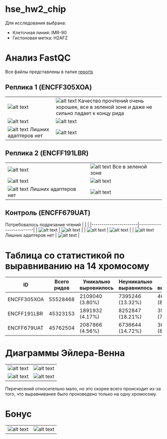 # hse_hw2_chip

Для исследования выбрана:
+ Клеточная линия: IMR-90
+ Гистоновая метка: H2AFZ

# Анализ FastQC

Все файлы представлены в папке [reports](./reports)

## Реплика 1 (ENCFF305XOA)
| |  |
|-----------------------|-------------------------|
| ![alt text](./img/xoa/basic_stat.png)   |       ![alt text](./img/xoa/Per%20base%20sequence%20quality.png)  Качество прочтений очень хорошее, все в зеленой зоне и даже не сильно падает к концу рида   |
| ![alt text](./img/xoa/Per%20tile%20sequence%20quality.png) |    ![alt text](./img/xoa/Per%20sequence%20GC%20content.png)      |
| ![alt text](./img/xoa/Adapter%20Content.png)  Лишних адаптеров нет |        ![alt text](./img/xoa/Per%20base%20sequence%20content.png)     |

## Реплика 2 (ENCFF191LBR)
| |  |
|-----------------------|-------------------------|
| ![alt text](./img/lbr/basic_stat.png)   |       ![alt text](./img/lbr/Per%20base%20sequence%20quality.png)   Все в зеленой зоне  |
| ![alt text](./img/lbr/Per%20tile%20sequence%20quality.png)  |    ![alt text](./img/lbr/Per%20sequence%20GC%20content.png)      |
| ![alt text](./img/lbr/Adapter%20Content.png)   Лишних адаптеров нет |        ![alt text](./img/lbr/Per%20base%20sequence%20content.png)     |
## Контроль (ENCFF679UAT)
Потребовалось подрезание чтений
| |  |
|-----------------------|-------------------------|
| ![alt text](./img/uat/basic_stat.png)   |       ![alt text](./img/uat/Per%20base%20sequence%20quality.png)     |
| ![alt text](./img/uat/Per%20tile%20sequence%20quality.png)  |    ![alt text](./img/uat/Per%20sequence%20GC%20content.png)      |
| ![alt text](./img/uat/Adapter%20Content.png)  Лишних адаптеров нет  |        ![alt text](./img/uat/Per%20base%20sequence%20content.png)     |

# Таблица со статистикой по выравниванию на 14 хромосому

| ID | Всего ридов | Уникально выровнилось | Неуникально выравнилось | Не выравнилось |
|----|-------------|-----------------------|-------------------------|----------------|
| ENCFF305XOA   |  55528468   |  2109040 (3.80%)  |   7395246 (13.32%)  |  46024182 (82.88%)  |
| ENCFF191LBR   |  45323153   |  1891932 (4.17%)   |  8252847 (18.21%)   |   35178374 (77.62%)   |
| ENCFF679UAT   |  45762504   |  2087866 (4.56%)   |  6736644 (14.72%)   |   36937994 (80.72%)   |

# Диаграммы Эйлера-Венна
| |  |
|-----------------------|-------------------------|
| ![alt text](./img/v1.png)   |   ![alt text](./img/v2.png)    |
| ![alt text](./img/v3.png) |    ![alt text](./img/v4.png)   |

Перечесений относительно мало, но это скорее всего происходит из-за того, что выравнивание было произведено только на одну хромосому.
# Бонус
| |  |
|-----------------------|-------------------------|
| ![alt text](./img/result_1.png)  |  ![alt text](./img/result_2.png)   |
